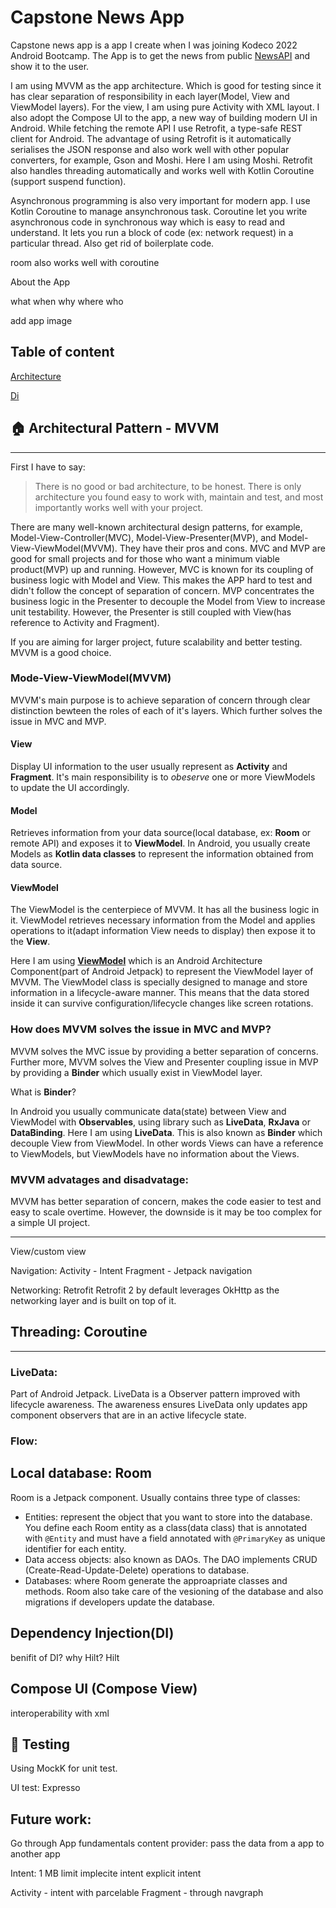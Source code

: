 # Capstone News App

Capstone news app is a app I create when I was joining Kodeco 2022 Android Bootcamp. The App is to get the news from public [NewsAPI](https://newsapi.org/) and show it to the user.

I am using MVVM as the app architecture. Which is good for testing since it has clear separation of responsibility in each layer(Model, View and ViewModel layers). For the view, I am using pure Activity with XML layout. I also adopt the Compose UI to the app, a new way of building modern UI in Android. While fetching the remote API I use Retrofit, a type-safe REST client for Android. The advantage of using Retrofit is it automatically serialises the JSON response and also work well with other popular converters, for example, Gson and Moshi. Here I am using Moshi. Retrofit also handles threading automatically and works well with Kotlin Coroutine (support suspend function).

Asynchronous programming is also very important for modern app. I use Kotlin Coroutine to manage ansynchronous task. Coroutine let you write asynchronous code in synchronous way which is easy to read and understand. It lets you run a block of code (ex: network request) in a particular thread. Also get rid of boilerplate code.

room also works well with coroutine

About the App

what
when
why
where
who

add app image

## Table of content

[Architecture](#🏠-architectural-pattern---mvvm)

[Di](#dependency-injectiondi)

## 🏠 Architectural Pattern - MVVM

---

First I have to say:

> There is no good or bad architecture, to be honest. There is only architecture you found easy to work with, maintain and test, and most importantly works well with your project.

There are many well-known architectural design patterns, for example, Model-View-Controller(MVC), Model-View-Presenter(MVP), and Model-View-ViewModel(MVVM). They have their pros and cons. MVC and MVP are good for small projects and for those who want a minimum viable product(MVP) up and running. However, MVC is known for its coupling of business logic with Model and View. This makes the APP hard to test and didn't follow the concept of separation of concern. MVP concentrates the business logic in the Presenter to decouple the Model from View to increase unit testability. However, the Presenter is still coupled with View(has reference to Activity and Fragment).

If you are aiming for larger project, future scalability and better testing. MVVM is a good choice.

### Mode-View-ViewModel(MVVM)

MVVM's main purpose is to achieve separation of concern through clear distinction bewteen the roles of each of it's layers. Which further solves the issue in MVC and MVP.

#### View

Display UI information to the user usually represent as **Activity** and **Fragment**. It's main responsibility is to _obeserve_ one or more ViewModels to update the UI accordingly.

#### Model

Retrieves information from your data source(local database, ex: **Room** or remote API) and exposes it to **ViewModel**. In Android, you usually create Models as **Kotlin data classes** to represent the information obtained from data source.

#### ViewModel

The ViewModel is the centerpiece of MVVM. It has all the business logic in it. ViewModel retrieves necessary information from the Model and applies operations to it(adapt information View needs to display) then expose it to the **View**.

Here I am using [**ViewModel**](https://developer.android.com/topic/libraries/architecture/viewmodel) which is an Android Architecture Component(part of Android Jetpack) to represent the ViewModel layer of MVVM. The ViewModel class is specially designed to manage and store information in a lifecycle-aware manner. This means that the data stored inside it can survive configuration/lifecycle changes like screen rotations.

### How does MVVM solves the issue in MVC and MVP?

MVVM solves the MVC issue by providing a better separation of concerns. Further more, MVVM solves the View and Presenter coupling issue in MVP by providing a **Binder** which usually exist in ViewModel layer.

What is **Binder**?

In Android you usually communicate data(state) between View and ViewModel with **Observables**, using library such as **LiveData**, **RxJava** or **DataBinding**. Here I am using **LiveData**. This is also known as **Binder** which decouple View from ViewModel. In other words Views can have a reference to ViewModels, but ViewModels have no information about the Views.

### MVVM advatages and disadvatage:

MVVM has better separation of concern, makes the code easier to test and easy to scale overtime. However, the downside is it may be too complex for a simple UI project.

---

View/custom view

Navigation:
Activity - Intent
Fragment - Jetpack navigation

Networking: Retrofit
Retrofit 2 by default leverages OkHttp as the networking layer and is built on top of it.

## Threading: Coroutine

---

### LiveData:

Part of Android Jetpack. LiveData is a Observer pattern improved with lifecycle awareness. The awareness ensures LiveData only updates app component observers that are in an active lifecycle state.

### Flow:

## Local database: Room

Room is a Jetpack component.
Usually contains three type of classes:

- Entities: represent the object that you want to store into the database. You define each Room entity as a class(data class) that is annotated with `@Entity` and must have a field annotated with `@PrimaryKey` as unique identifier for each entity.
- Data access objects: also known as DAOs. The DAO implements CRUD (Create-Read-Update-Delete) operations to database.
- Databases: where Room generate the approapriate classes and methods. Room also take care of the vesioning of the database and also migrations if developers update the database.

## Dependency Injection(DI)

benifit of DI?
why Hilt?
Hilt

## Compose UI (Compose View)

interoperability with xml

## 🧪 Testing

Using MockK for unit test.

UI test: Expresso

## Future work:

Go through App fundamentals
content provider: pass the data from a app to another app

Intent:
1 MB limit
implecite intent
explicit intent

Activity - intent with parcelable
Fragment - through navgraph
